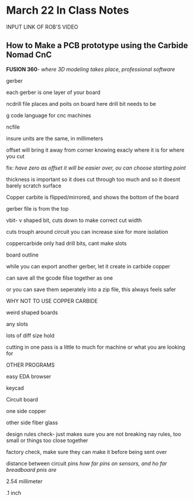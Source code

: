 # March 22 In Class Notes

INPUT LINK OF ROB'S VIDEO

## How to Make a PCB prototype using the Carbide Nomad CnC

**FUSION 360**- *where 3D modeling takes place, professional software*

gerber

each gerber is one layer of your board

ncdrill file places and poits on board here drill bit needs to be

g code language for cnc machines

ncfile

insure units are the same, in millimeters

offset will bring it away from corner
knowing exacly where it is for where you cut

fix: *have zero as offset it will be easier over, ou can choose starting point*

thickness is important so it does cut through too much and so it doesnt barely scratch surface

Copper carbite is flipped/mirrored, and shows the bottom of the board

gerber file is from the top

vbit-  v shaped bit, cuts down to make correct cut width

cuts trouph around circuit
you can increase sixe for more isolation

coppercarbide only had drill bits, cant make slots

board outline

while you can export another gerber, let it create in carbide copper

can save all the gcode filse together as one

or you can save them seperately into a zip file, this always feels safer

WHY NOT TO USE COPPER CARBIDE

weird shaped boards

any slots

lots of diff size hold

cutting in one pass is a little to much for machine or what you are looking for

OTHER PROGRAMS

easy EDA browser

keycad

Circuit board

one side copper

other side fiber glass

design rules check- just makes sure you are not breaking nay rules, too small or things too close together

factory check, make sure they can make it before being sent over

distance between circuit pins *how far pins on sensors, and ho far breadboard pnis are*

2.54 millimeter

.1 inch
